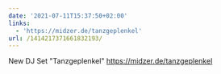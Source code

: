 ```yaml
---
date: '2021-07-11T15:37:50+02:00'
links:
  - 'https://midzer.de/tanzgeplenkel'
url: /1414217371661832193/
---
```

New DJ Set "Tanzgeplenkel" https://midzer.de/tanzgeplenkel
